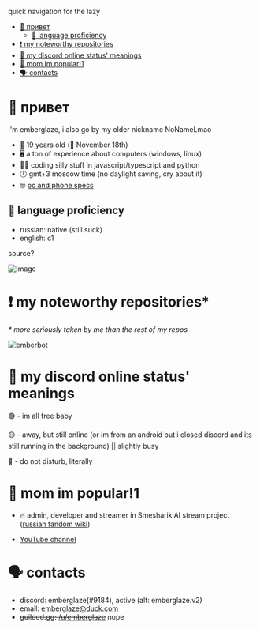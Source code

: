 quick navigation for the lazy

- [👋 привет](#-привет)
  - [📖 language proficiency](#-language-proficiency)
- [❗ my noteworthy repositories](#-my-noteworthy-repositories)
- [🥱 my discord online status' meanings](#-my-discord-online-status-meanings)
- [📢 mom im popular!1](#-mom-im-popular1)
- [🗣️ contacts](#%EF%B8%8F-contacts)

# 👋 привет

i'm emberglaze, i also go by my older nickname NoNameLmao

- 🐣 19 years old (🍰 November 18th)
- 🖥️ a ton of experience about computers (windows, linux)
- 🧑‍💻 coding silly stuff in javascript/typescript and python
- 🕐 gmt+3 moscow time (no daylight saving, cry about it)
- 🤓 [pc and phone specs](https://github.com/NoNameLmao/NoNameLmao/blob/main/specs.md#-digital-devices-and-their-specs)

## 📖 language proficiency

- russian: native (still suck)
- english: c1

source?

![image](https://user-images.githubusercontent.com/68788282/233656511-59243e22-fd0e-42b2-a2f4-0a098af673d6.gif)

# ❗ my noteworthy repositories*

*\* more seriously taken by me than the rest of my repos*

[![emberbot](https://github-readme-stats.vercel.app/api/pin/?username=NoNameLmao&repo=emberbot)](https://github.com/NoNameLmao/emberbot)

# 🥱 my discord online status' meanings

🟢 - im all free baby

🟡 - away, but still online (or im from an android but i closed discord and its still running in the background) || slightly busy

🔴 - do not disturb, literally

# 📢 mom im popular!1

- 🔥 admin, developer and streamer in SmesharikiAI stream project ([russian fandom wiki](https://neiroshariki.fandom.com/ru/wiki/%D0%9D%D0%B5%D0%B9%D1%80%D0%BE%D1%88%D0%B0%D1%80%D0%B8%D0%BA%D0%B8))

- [YouTube channel](https://www.youtube.com/@emberglaze)

# 🗣️ contacts

- discord: emberglaze(#9184), active (alt: emberglaze.v2)
- email: emberglaze@duck.com
- ~~guilded.gg: [/u/emberglaze](https://www.guilded.gg/u/emberglaze)~~ nope
